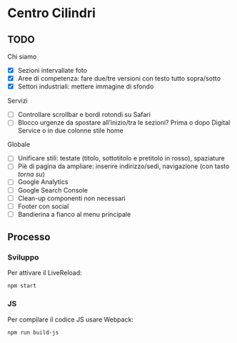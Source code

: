 # Centro Cilindri

## TODO

Chi siamo
- [X] Sezioni intervallate foto
- [X] Aree di competenza: fare due/tre versioni con testo tutto sopra/sotto
- [X] Settori industriali: mettere immagine di sfondo

Servizi
- [ ] Controllare scrollbar e bordi rotondi su Safari
- [ ] Blocco urgenze da spostare all’inizio/tra le sezioni? Prima o dopo Digital Service o in due colonne stile home

Globale
- [ ] Unificare stili: testate (titolo, sottotitolo e pretitolo in rosso), spaziature
- [ ] Piè di pagina da ampliare: inserire indirizzo/sedi, navigazione (con tasto _torna su_)
- [ ] Google Analytics
- [ ] Google Search Console
- [ ] Clean-up componenti non necessari
- [ ] Footer con social
- [ ] Bandierina a fianco al menu principale

## Processo

### Sviluppo

Per attivare il LiveReload:

    npm start

### JS

Per compilare il codice JS usare Webpack:

    npm run build-js
